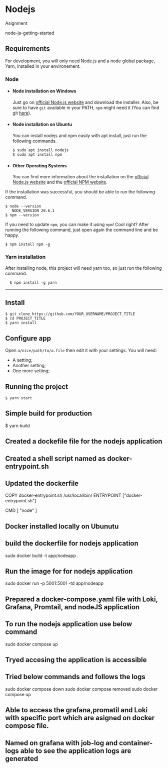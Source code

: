 # Nodejs
Asignment

node-js-getting-started
## Requirements

For development, you will only need Node.js and a node global package, Yarn, installed in your environement.

### Node
- #### Node installation on Windows

  Just go on [official Node.js website](https://nodejs.org/) and download the installer.
Also, be sure to have `git` available in your PATH, `npm` might need it (You can find git [here](https://git-scm.com/)).

- #### Node installation on Ubuntu

  You can install nodejs and npm easily with apt install, just run the following commands.

      $ sudo apt install nodejs
      $ sudo apt install npm

- #### Other Operating Systems
  You can find more information about the installation on the [official Node.js website](https://nodejs.org/) and the [official NPM website](https://npmjs.org/).

If the installation was successful, you should be able to run the following command.

    $ node --version
       NODE_VERSION 20.6.1
    $ npm --version

If you need to update `npm`, you can make it using `npm`! Cool right? After running the following command, just open again the command line and be happy.

    $ npm install npm -g

###
### Yarn installation
  After installing node, this project will need yarn too, so just run the following command.

      $ npm install -g yarn

---

## Install

    $ git clone https://github.com/YOUR_USERNAME/PROJECT_TITLE
    $ cd PROJECT_TITLE
    $ yarn install

## Configure app

Open `a/nice/path/to/a.file` then edit it with your settings. You will need:

- A setting;
- Another setting;
- One more setting;

## Running the project

    $ yarn start

## Simple build for production
   $ yarn build

## Created a dockefile file for the nodejs application

## Created a shell script named as docker-entrypoint.sh

## Updated the dockerfile
COPY docker-entrypoint.sh /usr/local/bin/
ENTRYPOINT ["docker-entrypoint.sh"]

CMD [ "node" ] 

## Docker installed locally on Ubunutu

## build the dockerfile for nodejs application
sudo docker build -t app/nodeapp .

## Run the image for for nodejs application
sudo docker run -p 5001:5001 -td app/nodeapp
## Prepared a docker-compose.yaml file with Loki, Grafana, Promtail, and nodeJS application
## To run the nodejs application use below command
sudo docker compose up
## Tryed accesing the application is accessible
## Tried below commands and follows the logs
sudo docker compose down
sudo docker compose removed
sudo docker compose up
## Able to access the grafana,promatil and Loki with specific port which are asigned on docker compose file.
## Named on grafana with job-log and container-logs able to see the  application logs are generated

